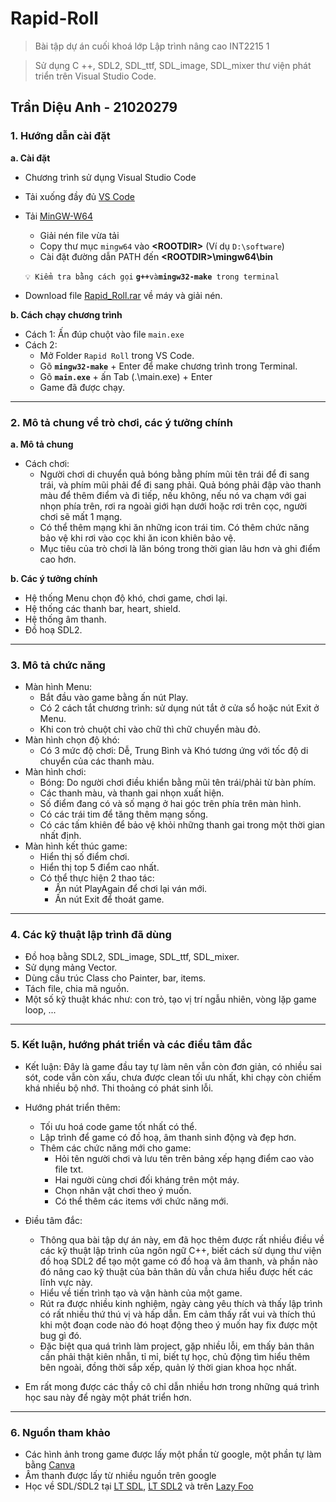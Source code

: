 # Rapid-Roll
> Bài tập dự án cuối khoá lớp Lập trình nâng cao INT2215 1

> Sử dụng C ++, SDL2, SDL_ttf, SDL_image, SDL_mixer thư viện phát triển trên Visual Studio Code.
## Trần Diệu Anh - 21020279

### 1. Hướng dẫn cài đặt
**a. Cài đặt**
  - Chương trình sử dụng Visual Studio Code
  - Tải xuống đầy đủ [VS Code](https://code.visualstudio.com/download)
  - Tải [MinGW-W64](https://sourceforge.net/projects/mingw-w64/files/Toolchains%20targetting%20Win64/Personal%20Builds/mingw-builds/7.3.0/threads-win32/seh/x86_64-7.3.0-release-win32-seh-rt_v5-rev0.7z) 
     * Giải nén file vừa tải			
     * Copy thư mục `mingw64` vào **<ROOTDIR<Rootdir>>** (Ví dụ `D:\software`)
     * Cài đặt đường dẫn PATH đến **<ROOTDIR<Rootdir>>\mingw64\bin**

	`💡 Kiểm tra bằng cách gọi` **`g++`**` và `**`mingw32-make`**` trong terminal`
  - Download file [Rapid_Roll.rar](https://github.com/AnhDieuTran/Rapid_Roll/raw/main/Rapid_Roll.rar) về máy và giải nén.

**b. Cách chạy chương trình**
  * Cách 1: Ấn đúp chuột vào file `main.exe`
  * Cách 2: 
     + Mở Folder `Rapid Roll` trong VS Code.
     + Gõ **`mingw32-make`** + Enter để make chương trình trong Terminal.
     + Gõ **`main.exe`** + ấn Tab (.\main.exe) + Enter
     + Game đã được chạy. 
***
### 2. Mô tả chung về trò chơi, các ý tưởng chính
**a. Mô tả chung**
- Cách chơi: 
	+ Người chơi di chuyển quả bóng bằng phím mũi tên trái để đi sang trái, và phím mũi phải để đi sang phải. Quả bóng phải đập vào thanh màu để thêm điểm và đi tiếp, nếu không, nếu nó va chạm với gai nhọn phía trên, rơi ra ngoài giới hạn dưới hoặc rơi trên cọc, người chơi sẽ mất 1 mạng. 
	+ Có thể thêm mạng khi ăn những icon trái tim. Có thêm chức năng bảo vệ khi rơi vào cọc khi ăn icon khiên bảo vệ.
	+ Mục tiêu của trò chơi là lăn bóng trong thời gian lâu hơn và ghi điểm cao hơn.
	
**b. Các ý tưởng chính**
* Hệ thống Menu chọn độ khó, chơi game, chơi lại.
* Hệ thống các thanh bar, heart, shield.
* Hệ thống âm thanh.
* Đồ hoạ SDL2.
***
### 3. Mô tả chức năng
* Màn hình Menu:
	* Bắt đầu vào game bằng ấn nút Play.
	* Có 2 cách tắt chương trình: sử dụng nút tắt ở cửa sổ hoặc nút Exit ở Menu.
	* Khi con trỏ chuột chỉ vào chữ thì chữ chuyển màu đỏ.
* Màn hình chọn độ khó:
	* Có 3 mức độ chơi: Dễ, Trung Bình và Khó tương ứng với tốc độ di chuyển của các thanh màu.
* Màn hình chơi:
	* Bóng: Do người chơi điều khiển bằng mũi tên trái/phải từ bàn phím.
	* Các thanh màu, và thanh gai nhọn xuất hiện.
	* Số điểm đang có và số mạng ở hai góc trên phía trên màn hình.
	* Có các trái tim để tăng thêm mạng sống.
	* Có các tấm khiên để bảo vệ khỏi những thanh gai trong một thời gian nhất định.
* Màn hình kết thúc game:
	* Hiển thị số điểm chơi. 
	* Hiển thị top 5 điểm cao nhất.
	* Có thể thực hiện 2 thao tác:
		* Ấn nút PlayAgain để chơi lại ván mới.
		* Ấn nút Exit để thoát game.
***
### 4. Các kỹ thuật lập trình đã dùng
  * Đồ hoạ bằng SDL2, SDL_image, SDL_ttf, SDL_mixer.
  * Sử dụng mảng Vector. 
  * Dùng cấu trúc Class cho Painter, bar, items.
  * Tách file, chia mã nguồn.
  * Một số kỹ thuật khác như: con trỏ, tạo vị trí ngẫu nhiên, vòng lặp game loop, ...  
***
### 5. Kết luận, hướng phát triển và các điều tâm đắc
  * Kết luận: Đây là game đầu tay tự làm nên vẫn còn đơn giản, có nhiều sai sót, code vẫn còn xấu, chưa được clean tối ưu nhất, khi chạy còn chiếm khá nhiều bộ nhớ. Thi thoảng có phát sinh lỗi.
  * Hướng phát triển thêm: 
	* Tối ưu hoá code game tốt nhất có thể.
	* Lập trình để game có đồ hoạ, âm thanh sinh động và đẹp hơn. 
	* Thêm các chức năng mới cho game: 
		* Hỏi tên người chơi và lưu tên trên bảng xếp hạng điểm cao vào file txt.
		* Hai người cùng chơi đối kháng trên một máy.
		* Chọn nhân vật chơi theo ý muốn.
		* Có thể thêm các items với chức năng mới.
  * Điều tâm đắc: 
	* Thông qua bài tập dự án này, em đã học thêm được rất nhiều điều về các kỹ thuật lập trình của ngôn ngữ C++, biết cách sử dụng thư viện đồ hoạ SDL2 để tạo một game có đồ hoạ và âm thanh, và phần nào đó nâng cao kỹ thuật của bản thân dù vẫn chưa hiểu được hết các lĩnh vực này.
	* Hiểu về tiến trình tạo và vận hành của một game.
	* Rút ra được nhiều kinh nghiệm, ngày càng yêu thích và thấy lập trình có rất nhiều thứ thú vị và hấp dẫn. Em cảm thấy rất vui và thích thú khi một đoạn code nào đó hoạt động theo ý muốn hay fix được một bug gì đó.
	* Đặc biệt qua quá trình làm project, gặp nhiều lỗi, em thấy bản thân cần phải thật kiên nhẫn, tỉ mỉ, biết tự học, chủ động tìm hiểu thêm bên ngoài, đồng thời sắp xếp, quản lý thời gian khoa học nhất. 
	
  * Em rất mong được các thầy cô chỉ dẫn nhiều hơn trong những quá trình học sau này để ngày một phát triển hơn.
***
### 6. Nguồn tham khảo
* Các hình ảnh trong game được lấy một phần từ google, một phần tự làm bằng [Canva](https://www.canva.com/)
* Âm thanh được lấy từ nhiều nguồn trên google
* Học về SDL/SDL2 tại [LT SDL](https://phattrienphanmem123az.com/lap-trinh-game-cpp), [LT SDL2](https://phattrienphanmem123az.com/lap-trinh-game-c-p2) và trên [Lazy Foo](https://lazyfoo.net/tutorials/SDL/index.php)
